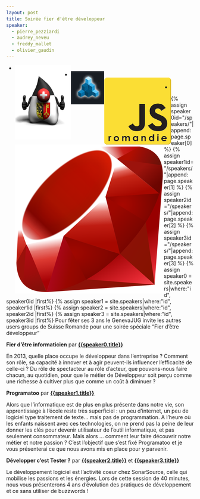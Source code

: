 ```yaml
---
layout: post
title: Soirée fier d'être développeur
speaker:
  - pierre_pezziardi
  - audrey_neveu
  - freddy_mallet
  - olivier_gaudin
---
```


<ul id="grid-premium">
      <li><img align="left" alt="GenevaJug" border="0" src=
      "/images/geneva-jug-duke-181.png" title="GenevaJug"></li>
      <li>
        <a href="http://www.augg.ch/" target="_blank"><img align=
        "left" alt="AUGG" border="0" src="/images/AUGG_Logo.png"
        title="AUGG"></a>
      </li>
      <li>
        <a href="http://www.meetup.com/jsromandie/" target=
        "_blank"><img align="left" alt="JSRomandie" border="0" src=
        "/images/jsromandie.jpeg" title="JSRomandie"></a>
      </li>
      <li>
        <a href="http://genevarb.com/" target="_blank"><img align=
        "left" alt="Geneva Ruby Brigade" border="0" src=
        "/images/genevarb.png" title="Geneva Ruby Brigade"></a>
      </li>
</ul>
{% assign speaker0id="/speakers/"|append: page.speaker[0]  %}
{% assign speaker1id="/speakers/"|append: page.speaker[1]  %}
{% assign speaker2id="/speakers/"|append: page.speaker[2]  %}
{% assign speaker3id="/speakers/"|append: page.speaker[3]  %}
{% assign speaker0 = site.speakers|where:"id", speaker0id |first%}
{% assign speaker1 = site.speakers|where:"id", speaker1id |first%}
{% assign speaker2 = site.speakers|where:"id", speaker2id |first%}
{% assign speaker3 = site.speakers|where:"id", speaker3id |first%}
Pour fêter ses 3 ans le GenevaJUG invite les autres users groups de Suisse Romande pour une soirée spéciale “Fier d’être développeur”

**Fier d’être informaticien** par **[{{speaker0.title}}]({{speaker0.url}})**

En 2013, quelle place occupe le développeur dans l’entreprise ? Comment son rôle, sa capacité à innover et à agir peuvent-ils influencer l’efficacité de celle-ci ? Du rôle de spectacteur au rôle d’acteur, que pouvons-nous faire chacun, au quotidien, pour que le métier de Développeur soit perçu comme une richesse à cultiver plus que comme un coût à diminuer ?

**Programatoo** par **[{{speaker1.title}}]({{speaker1.url}})**

Alors que l’informatique est de plus en plus présente dans notre vie, son apprentissage à l’école reste très superficiel : un peu d’internet, un peu de logiciel type traitement de texte… mais pas de programmation. A l’heure où les enfants naissent avec ces technologies, on ne prend pas la peine de leur donner les clés pour devenir utilisateur de l’outil informatique, et pas seulement consommateur. Mais alors … comment leur faire découvrir notre métier et notre passion ? C’est l’objectif que s’est fixé Programatoo et je vous présenterai ce que nous avons mis en place pour y parvenir.

**Développer c’est Tester ?** par **[{{speaker2.title}}]({{speaker2.url}})** et **[{{speaker3.title}}]({{speaker3.url}})**

Le développement logiciel est l’activité coeur chez SonarSource, celle qui mobilise les passions et les énergies. Lors de cette session de 40 minutes, nous vous présenterons 4 ans d’évolution des pratiques de développement et ce sans utiliser de buzzwords ! 
